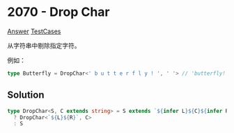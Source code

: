 # 2070 - Drop Char

[Answer](https://github.com/lybenson/ts-checker/blob/master/src/2070-medium-drop-char/template.ts) [TestCases](https://github.com/lybenson/ts-checker/blob/master/src/2070-medium-drop-char/test-cases.ts)

从字符串中剔除指定字符。

例如：

```ts
type Butterfly = DropChar<' b u t t e r f l y ! ', ' '> // 'butterfly!'
```

## Solution

```ts
type DropChar<S, C extends string> = S extends `${infer L}${C}${infer R}`
  ? DropChar<`${L}${R}`, C>
  : S
```
